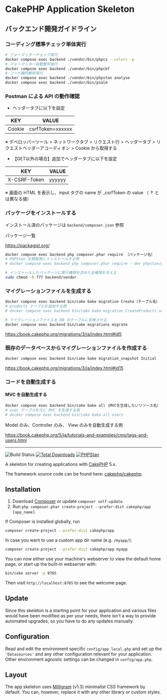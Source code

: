 # CakePHP Application Skeleton

## バックエンド開発ガイドライン

### コーディング標準チェック単体実行

```bash
# フォーマッターチェック実行
docker compose exec backend ./vendor/bin/phpcs --colors -p
# フォーマッター自動整形実行
docker compose exec backend ./vendor/bin/phpcbf
# コード静的解析実行
docker compose exec backend ./vendor/bin/phpstan analyse
docker compose exec backend ./vendor/bin/psalm
```

### Postman による API の動作確認

- ヘッダータブに以下を設定

| KEY    | VALUE            |
| ------ | ---------------- |
| Cookie | csrfToken=xxxxxx |

※ デベロッパーツール > ネットワークタブ > リクエスト行 > ヘッダータブ > リクエストヘッダーアコーディオン > Cookie から取得する

- 【GET以外の場合】追加でヘッダータブに以下を設定

| KEY          | VALUE  |
| ------------ | ------ |
| X-CSRF-Token | yyyyyy |

※ 画面の HTML を表示し、input タグの name が _csrfToken の value （ ↑ とは異なる値）

### パッケージをインストールする

インストール済のパッケージは `backend/composer.json` 参照

パッケージ一覧

<https://packagist.org/>

```bash
docker compose exec backend php composer.phar require ｛パッケージ名｝
# PHPStan を開発用にインストールする例
# docker compose exec backend php composer.phar require --dev phpstan/phpstan

# インストールしたパッケージに実行権限を含めた全権限を与える
sudo chmod -R 777 backend/vendor
```

### マイグレーションファイルを生成する

```bash
docker compose exec backend bin/cake bake migration Create｛テーブル名｝ ｛カラム名｝:｛型名｝
# products テーブルを追加する例
# docker compose exec backend bin/cake bake migration CreateProducts name:string description:text created modified

# マイグレーションファイルを DB のテーブルに反映させる
docker compose exec backend bin/cake migrations migrate
```

<https://book.cakephp.org/migrations/3/ja/index.html#id5>

### 既存のデータベースからマイグレーションファイルを作成する

```bash
docker compose exec backend bin/cake bake migration_snapshot Initial
```

<https://book.cakephp.org/migrations/3/ja/index.html#id15>

### コードを自動生成する

#### MVC を自動生成する

```bash
docker compose exec backend bin/cake bake all ｛MVCを生成したいリソース名｝
# user テーブルを元に MVC を生成する例
# docker compose exec backend bin/cake bake all users
```

Model のみ、Controller のみ、 View のみを自動生成する例

<https://book.cakephp.org/5/ja/tutorials-and-examples/cms/tags-and-users.html>

---

![Build Status](https://github.com/cakephp/app/actions/workflows/ci.yml/badge.svg?branch=master)
[![Total Downloads](https://img.shields.io/packagist/dt/cakephp/app.svg?style=flat-square)](https://packagist.org/packages/cakephp/app)
[![PHPStan](https://img.shields.io/badge/PHPStan-level%207-brightgreen.svg?style=flat-square)](https://github.com/phpstan/phpstan)

A skeleton for creating applications with [CakePHP](https://cakephp.org) 5.x.

The framework source code can be found here: [cakephp/cakephp](https://github.com/cakephp/cakephp).

## Installation

1. Download [Composer](https://getcomposer.org/doc/00-intro.md) or update `composer self-update`.
2. Run `php composer.phar create-project --prefer-dist cakephp/app [app_name]`.

If Composer is installed globally, run

```bash
composer create-project --prefer-dist cakephp/app
```

In case you want to use a custom app dir name (e.g. `/myapp/`):

```bash
composer create-project --prefer-dist cakephp/app myapp
```

You can now either use your machine's webserver to view the default home page, or start
up the built-in webserver with:

```bash
bin/cake server -p 8765
```

Then visit `http://localhost:8765` to see the welcome page.

## Update

Since this skeleton is a starting point for your application and various files
would have been modified as per your needs, there isn't a way to provide
automated upgrades, so you have to do any updates manually.

## Configuration

Read and edit the environment specific `config/app_local.php` and set up the
`'Datasources'` and any other configuration relevant for your application.
Other environment agnostic settings can be changed in `config/app.php`.

## Layout

The app skeleton uses [Milligram](https://milligram.io/) (v1.3) minimalist CSS
framework by default. You can, however, replace it with any other library or
custom styles.
